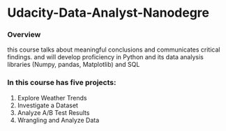 # Udacity-Data-Analyst-Nanodegre
### Overview

this course talks about meaningful conclusions and communicates critical findings. and will develop proficiency in Python and its data analysis libraries (Numpy, pandas, Matplotlib) and SQL

### In this course has five projects:
1. Explore Weather Trends
2. Investigate a Dataset
3. Analyze A/B Test Results
4. Wrangling and Analyze Data
